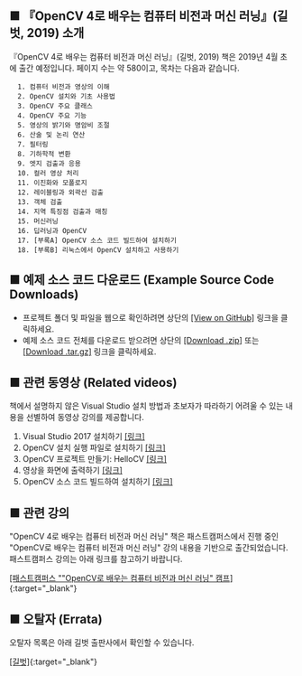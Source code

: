 ## ■ 『OpenCV 4로 배우는 컴퓨터 비전과 머신 러닝』(길벗, 2019) 소개

『OpenCV 4로 배우는 컴퓨터 비전과 머신 러닝』(길벗, 2019) 책은 2019년 4월 초에 출간 예정입니다. 페이지 수는 약 580이고, 목차는 다음과 같습니다. 
```
  1. 컴퓨터 비전과 영상의 이해
  2. OpenCV 설치와 기초 사용법
  3. OpenCV 주요 클래스
  4. OpenCV 주요 기능
  5. 영상의 밝기와 명암비 조절
  6. 산술 및 논리 연산
  7. 필터링
  8. 기하학적 변환
  9. 엣지 검출과 응용
  10. 컬러 영상 처리
  11. 이진화와 모폴로지
  12. 레이블링과 외곽선 검출
  13. 객체 검출
  14. 지역 특징점 검출과 매칭
  15. 머신러닝
  16. 딥러닝과 OpenCV
  17. [부록A] OpenCV 소스 코드 빌드하여 설치하기
  18. [부록B] 리눅스에서 OpenCV 설치하고 사용하기
```

## ■ 예제 소스 코드 다운로드 (Example Source Code Downloads)

* 프로젝트 폴더 및 파일을 웹으로 확인하려면 상단의 [[View on GitHub]](https://github.com/sunkyoo/opencv4cvml) 링크을 클릭하세요.
* 예제 소스 코드 전체를 다운로드 받으려면 상단의 [[Download .zip]](https://github.com/sunkyoo/opencv4cvml/zipball/master) 또는 [[Download .tar.gz]](https://github.com/sunkyoo/opencv4cvml/tarball/master) 링크을 클릭하세요.


## ■ 관련 동영상 (Related videos)

책에서 설명하지 않은 Visual Studio 설치 방법과 초보자가 따라하기 어려울 수 있는 내용을 선별하여 동영상 강의를 제공합니다.

1. Visual Studio 2017 설치하기 [[링크]](https://youtu.be/jzVNiMeVcvs)
2. OpenCV 설치 실행 파일로 설치하기 [[링크]](https://youtu.be/HxDfGHwDSmc)
3. OpenCV 프로젝트 만들기: HelloCV [[링크]](https://youtu.be/fKWQIPwNsc8)
4. 영상을 화면에 출력하기 [[링크]](https://youtu.be/gcgScMU0XWE)
5. OpenCV 소스 코드 빌드하여 설치하기 [[링크]](https://youtu.be/ac75cFPYlOQ)


## ■ 관련 강의

"OpenCV 4로 배우는 컴퓨터 비전과 머신 러닝" 책은 패스트캠퍼스에서 진행 중인 "OpenCV로 배우는 컴퓨터 비전과 머신 러닝" 강의 내용을 기반으로 출간되었습니다. 패스트캠퍼스 강의는 아래 링크를 참고하기 바랍니다.

[[패스트캠퍼스 ""OpenCV로 배우는 컴퓨터 비전과 머신 러닝" 캠프]](https://www.fastcampus.co.kr/dev_camp_cvocv/){:target="_blank"} 


## ■ 오탈자 (Errata)
오탈자 목록은 아래 길벗 출판사에서 확인할 수 있습니다.

[[길벗]](https://www.gilbut.co.kr/){:target="_blank"} 
